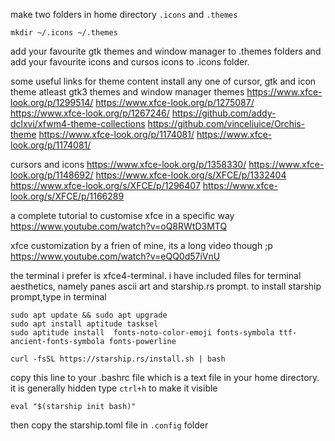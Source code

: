 make two folders in home directory
`.icons` and `.themes`
```
mkdir ~/.icons ~/.themes
```
add your favourite gtk themes and window manager to .themes folders
and add your favourite icons and cursos icons to .icons folder.

some useful links for theme content install any one of cursor, gtk and icon theme atleast
gtk3 themes and window manager themes
https://www.xfce-look.org/p/1299514/
https://www.xfce-look.org/p/1275087/
https://www.xfce-look.org/p/1267246/
https://github.com/addy-dclxvi/xfwm4-theme-collections
https://github.com/vinceliuice/Orchis-theme
https://www.xfce-look.org/p/1174081/
https://www.xfce-look.org/p/1174081/

cursors and icons
https://www.xfce-look.org/p/1358330/
https://www.xfce-look.org/p/1148692/
https://www.xfce-look.org/s/XFCE/p/1332404
https://www.xfce-look.org/s/XFCE/p/1296407
https://www.xfce-look.org/s/XFCE/p/1166289

a complete tutorial to customise xfce in a specific way
https://www.youtube.com/watch?v=oQ8RWtD3MTQ
 
xfce customization by a frien of mine, its a long video though ;p
https://www.youtube.com/watch?v=eQQ0d57iVnU

the terminal i prefer is xfce4-terminal.
i have included files for terminal aesthetics, namely panes ascii art and starship.rs prompt.
to install starship prompt,type in terminal
```
sudo apt update && sudo apt upgrade
sudo apt install aptitude tasksel
sudo aptitude install  fonts-noto-color-emoji fonts-symbola ttf-ancient-fonts-symbola fonts-powerline 

```
```
curl -fsSL https://starship.rs/install.sh | bash

```
copy this line to your .bashrc file which is a text file in your home directory. it is generally hidden type `ctrl+h` to make it visible

```
eval "$(starship init bash)"

```
then copy the starship.toml file in `.config` folder
```











